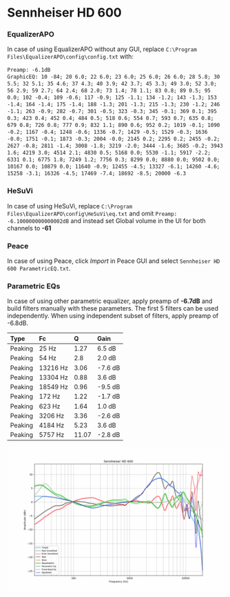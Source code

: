 # Sennheiser HD 600

### EqualizerAPO
In case of using EqualizerAPO without any GUI, replace `C:\Program Files\EqualizerAPO\config\config.txt`
with:
```
Preamp: -6.1dB
GraphicEQ: 10 -84; 20 6.0; 22 6.0; 23 6.0; 25 6.0; 26 6.0; 28 5.8; 30 5.5; 32 5.1; 35 4.6; 37 4.3; 40 3.9; 42 3.7; 45 3.3; 49 3.0; 52 3.0; 56 2.9; 59 2.7; 64 2.4; 68 2.0; 73 1.4; 78 1.1; 83 0.8; 89 0.5; 95 0.0; 102 -0.4; 109 -0.6; 117 -0.9; 125 -1.1; 134 -1.2; 143 -1.3; 153 -1.4; 164 -1.4; 175 -1.4; 188 -1.3; 201 -1.3; 215 -1.3; 230 -1.2; 246 -1.1; 263 -0.9; 282 -0.7; 301 -0.5; 323 -0.3; 345 -0.1; 369 0.1; 395 0.3; 423 0.4; 452 0.4; 484 0.5; 518 0.6; 554 0.7; 593 0.7; 635 0.8; 679 0.8; 726 0.8; 777 0.9; 832 1.1; 890 0.6; 952 0.2; 1019 -0.1; 1090 -0.2; 1167 -0.4; 1248 -0.6; 1336 -0.7; 1429 -0.5; 1529 -0.3; 1636 -0.0; 1751 -0.1; 1873 -0.3; 2004 -0.0; 2145 0.2; 2295 0.2; 2455 -0.2; 2627 -0.8; 2811 -1.4; 3008 -1.8; 3219 -2.0; 3444 -1.6; 3685 -0.2; 3943 1.6; 4219 3.0; 4514 2.1; 4830 0.5; 5168 0.0; 5530 -1.1; 5917 -2.2; 6331 0.1; 6775 1.8; 7249 1.2; 7756 0.3; 8299 0.0; 8880 0.0; 9502 0.0; 10167 0.0; 10879 0.0; 11640 -0.9; 12455 -4.5; 13327 -6.1; 14260 -4.6; 15258 -3.1; 16326 -4.5; 17469 -7.4; 18692 -8.5; 20000 -6.3
```

### HeSuVi
In case of using HeSuVi, replace `C:\Program Files\EqualizerAPO\config\HeSuVi\eq.txt` and omit `Preamp:
-6.100000000000002dB` and instead set Global volume in the UI for both channels to **-61**

### Peace
In case of using Peace, click *Import* in Peace GUI and select `Sennheiser HD 600 ParametricEQ.txt`.

### Parametric EQs
In case of using other parametric equalizer, apply preamp of **-6.7dB** and build filters manually
with these parameters. The first 5 filters can be used independently.
When using independent subset of filters, apply preamp of -6.8dB.

| Type    | Fc       |     Q | Gain    |
|:--------|:---------|:------|:--------|
| Peaking | 25 Hz    |  1.27 | 6.5 dB  |
| Peaking | 54 Hz    |  2.8  | 2.0 dB  |
| Peaking | 13216 Hz |  3.06 | -7.6 dB |
| Peaking | 13304 Hz |  0.88 | 3.6 dB  |
| Peaking | 18549 Hz |  0.96 | -9.5 dB |
| Peaking | 172 Hz   |  1.22 | -1.7 dB |
| Peaking | 623 Hz   |  1.64 | 1.0 dB  |
| Peaking | 3206 Hz  |  3.36 | -2.6 dB |
| Peaking | 4184 Hz  |  5.23 | 3.6 dB  |
| Peaking | 5757 Hz  | 11.07 | -2.8 dB |

![](https://raw.githubusercontent.com/jaakkopasanen/AutoEq/master/results/oratory1990/harman_over-ear_2018/Sennheiser%20HD%20600/Sennheiser%20HD%20600.png)